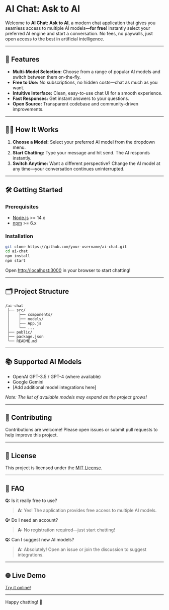 # AI Chat: Ask to AI

Welcome to **AI Chat: Ask to AI**, a modern chat application that gives you seamless access to multiple AI models—**for free**! Instantly select your preferred AI engine and start a conversation. No fees, no paywalls, just open access to the best in artificial intelligence.

---

## 🚀 Features

- **Multi-Model Selection:** Choose from a range of popular AI models and switch between them on-the-fly.
- **Free to Use:** No subscriptions, no hidden costs—chat as much as you want.
- **Intuitive Interface:** Clean, easy-to-use chat UI for a smooth experience.
- **Fast Responses:** Get instant answers to your questions.
- **Open Source:** Transparent codebase and community-driven improvements.

---

## 🧑‍💻 How It Works

1. **Choose a Model:** Select your preferred AI model from the dropdown menu.
2. **Start Chatting:** Type your message and hit send. The AI responds instantly.
3. **Switch Anytime:** Want a different perspective? Change the AI model at any time—your conversation continues uninterrupted.

---

## 🛠️ Getting Started

### Prerequisites

- [Node.js](https://nodejs.org/) >= 14.x
- [npm](https://www.npmjs.com/) >= 6.x

### Installation

```bash
git clone https://github.com/your-username/ai-chat.git
cd ai-chat
npm install
npm start
```

Open [http://localhost:3000](http://localhost:3000) in your browser to start chatting!

---

## 🗂️ Project Structure

```
/ai-chat
 ├── src/
 │    ├── components/
 │    ├── models/
 │    ├── App.js
 │    └── ...
 ├── public/
 ├── package.json
 └── README.md
```

---

## 📚 Supported AI Models

- OpenAI GPT-3.5 / GPT-4 (where available)
- Google Gemini
- [Add additional model integrations here]

*Note: The list of available models may expand as the project grows!*

---

## 🤝 Contributing

Contributions are welcome! Please open issues or submit pull requests to help improve this project.

---

## 📄 License

This project is licensed under the [MIT License](LICENSE).

---

## 🙋 FAQ

**Q:** Is it really free to use?
> **A:** Yes! The application provides free access to multiple AI models.

**Q:** Do I need an account?
> **A:** No registration required—just start chatting!

**Q:** Can I suggest new AI models?
> **A:** Absolutely! Open an issue or join the discussion to suggest integrations.

---

## 🌐 Live Demo

[Try it online!](https://your-demo-link.com)

---

Happy chatting! 🚀
